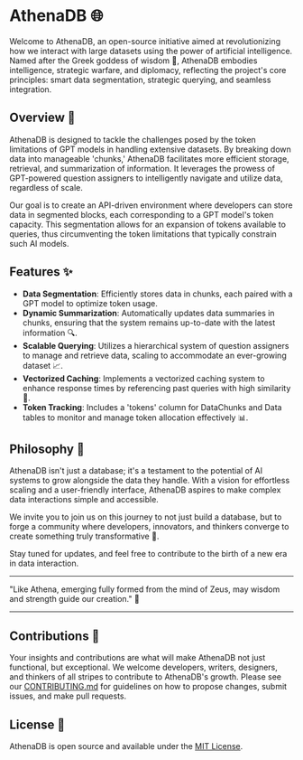 # AthenaDB 🌐

Welcome to AthenaDB, an open-source initiative aimed at revolutionizing how we interact with large datasets using the power of artificial intelligence. Named after the Greek goddess of wisdom 🦉, AthenaDB embodies intelligence, strategic warfare, and diplomacy, reflecting the project's core principles: smart data segmentation, strategic querying, and seamless integration.

## Overview 📜

AthenaDB is designed to tackle the challenges posed by the token limitations of GPT models in handling extensive datasets. By breaking down data into manageable 'chunks,' AthenaDB facilitates more efficient storage, retrieval, and summarization of information. It leverages the prowess of GPT-powered question assigners to intelligently navigate and utilize data, regardless of scale.

Our goal is to create an API-driven environment where developers can store data in segmented blocks, each corresponding to a GPT model's token capacity. This segmentation allows for an expansion of tokens available to queries, thus circumventing the token limitations that typically constrain such AI models.

## Features ✨

- **Data Segmentation**: Efficiently stores data in chunks, each paired with a GPT model to optimize token usage.
- **Dynamic Summarization**: Automatically updates data summaries in chunks, ensuring that the system remains up-to-date with the latest information 🔍.
- **Scalable Querying**: Utilizes a hierarchical system of question assigners to manage and retrieve data, scaling to accommodate an ever-growing dataset 📈.
- **Vectorized Caching**: Implements a vectorized caching system to enhance response times by referencing past queries with high similarity 💨.
- **Token Tracking**: Includes a 'tokens' column for DataChunks and Data tables to monitor and manage token allocation effectively 📊.

## Philosophy 🤔

AthenaDB isn't just a database; it's a testament to the potential of AI systems to grow alongside the data they handle. With a vision for effortless scaling and a user-friendly interface, AthenaDB aspires to make complex data interactions simple and accessible.

We invite you to join us on this journey to not just build a database, but to forge a community where developers, innovators, and thinkers converge to create something truly transformative 💪.

Stay tuned for updates, and feel free to contribute to the birth of a new era in data interaction.

---

"Like Athena, emerging fully formed from the mind of Zeus, may wisdom and strength guide our creation." 🌟

---

## Contributions 🤝

Your insights and contributions are what will make AthenaDB not just functional, but exceptional. We welcome developers, writers, designers, and thinkers of all stripes to contribute to AthenaDB's growth. Please see our [CONTRIBUTING.md](CONTRIBUTING.md) for guidelines on how to propose changes, submit issues, and make pull requests.

## License 📄

AthenaDB is open source and available under the [MIT License](LICENSE).
